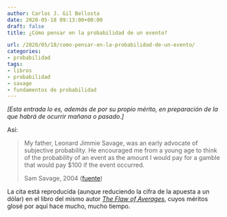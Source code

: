 ```yaml
---
author: Carlos J. Gil Bellosta
date: 2020-05-18 09:13:00+00:00
draft: false
title: ¿Cómo pensar en la probabilidad de un evento?

url: /2020/05/18/como-pensar-en-la-probabilidad-de-un-evento/
categories:
- probabilidad
tags:
- libros
- probabilidad
- savage
- fundamentos de probabilidad
---
```


_[Esta entrada lo es, además de por su propio mérito, en preparación de la que habrá de ocurrir mañana o pasado.]_

Así:

>My father, Leonard Jimmie Savage, was an early advocate of subjective probability. He encouraged me from a young age to think of the probability of an event as the amount I would pay for a gamble that would pay $100 if the event occurred.
>
> Sam Savage, 2004 ([fuente](https://pubsonline.informs.org/do/10.1287/orms.2004.03.14/full/))

La cita está reproducida (aunque reduciendo la cifra de la apuesta a un dólar) en el libro del mismo autor _[The Flaw of Averages](https://www.datanalytics.com/2011/06/24/sobre-el-libro-the-flaw-of-averages/)_, cuyos méritos glosé por aquí hace mucho, mucho tiempo.